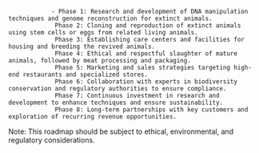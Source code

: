 				- Phase 1: Research and development of DNA manipulation techniques and genome reconstruction for extinct animals.
				 Phase 2: Cloning and reproduction of extinct animals using stem cells or eggs from related living animals.
				 Phase 3: Establishing care centers and facilities for housing and breeding the revived animals.
				 Phase 4: Ethical and respectful slaughter of mature animals, followed by meat processing and packaging.
				 Phase 5: Marketing and sales strategies targeting high-end restaurants and specialized stores.
				 Phase 6: Collaboration with experts in biodiversity conservation and regulatory authorities to ensure compliance.
				 Phase 7: Continuous investment in research and development to enhance techniques and ensure sustainability.
				 Phase 8: Long-term partnerships with key customers and exploration of recurring revenue opportunities.

Note: This roadmap should be subject to ethical, environmental, and regulatory considerations.












